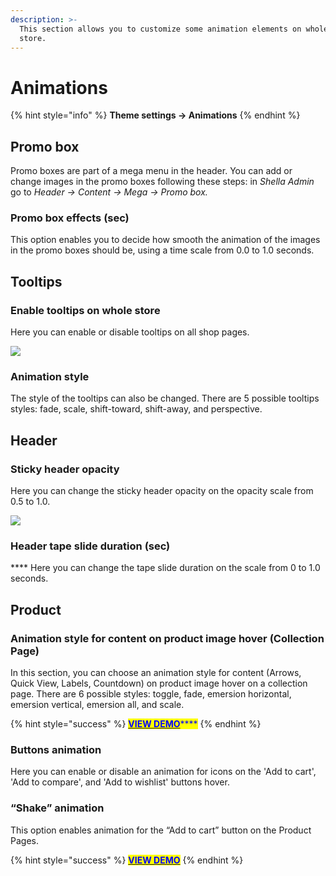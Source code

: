 ```yaml
---
description: >-
  This section allows you to customize some animation elements on whole your
  store.
---
```


# Animations

{% hint style="info" %}
**Theme settings -> Animations**
{% endhint %}

## Promo box

&#x20;Promo boxes are part of a mega menu in the header. You can add or change images in the promo boxes following these steps: in _Shella Admin_ go to _Header -> Content -> Mega -> Promo box._

### **Promo box effects (sec)**

This option enables you to decide how smooth the animation of the images in the promo boxes should be, using a time scale from 0.0 to 1.0 seconds.

## Tooltips

### Enable tooltips on whole store

&#x20;Here you can enable or disable tooltips on all shop pages.

![](<../.gitbook/assets/Screenshot\_6 (12).png>)

### **Animation style**

The style of the tooltips can also be changed. There are 5 possible tooltips styles: fade, scale, shift-toward, shift-away, and perspective.

## Header

### **Sticky header opacity**

&#x20;Here you can change the sticky header opacity on the opacity scale from 0.5 to 1.0.

![](<../.gitbook/assets/Screenshot\_7 (9).png>)

### **Header tape slide duration (sec)**

&#x20;**** Here you can change the tape slide duration on the scale from 0 to 1.0 seconds.

## Product

### **Animation style for content on product image hover** (Collection Page)

&#x20;In this section, you can choose an animation style for content (Arrows, Quick View, Labels, Countdown) on product image hover on a collection page. There are 6 possible styles: toggle, fade, emersion horizontal, emersion vertical, emersion all, and scale.

{% hint style="success" %}
[<mark style="color:blue;">**VIEW DEMO**</mark>](https://shella-demo6.myshopify.com/collections/mens)<mark style="color:blue;">****</mark>
{% endhint %}

### **Buttons animation**

&#x20;Here you can enable or disable an animation for icons on the 'Add to cart', 'Add to compare', and 'Add to wishlist' buttons hover.

### **“Shake” animation**

&#x20;This option enables animation for the “Add to cart” button on the Product Pages.

{% hint style="success" %}
<mark style="color:blue;">****</mark>[<mark style="color:blue;">**VIEW DEMO**</mark>](https://shella-demo.myshopify.com/products/jersey-graphic-tee)<mark style="color:blue;">****</mark>
{% endhint %}
